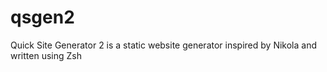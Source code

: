 # qsgen2
Quick Site Generator 2 is a static website generator inspired by Nikola and written using Zsh
